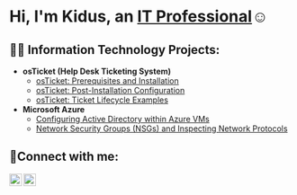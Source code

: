 <h1>Hi, I'm Kidus, an <a href="https://www.linkedin.com/in/kidus-agonafer-099356206/">IT Professional</a>☺</h1>

<h2>👨‍💻 Information Technology Projects:</h2>

- <b>osTicket (Help Desk Ticketing System)</b>
  - [osTicket: Prerequisites and Installation](https://github.com/KidusAgonafer/osticket-prereqs)
  - [osTicket: Post-Installation Configuration](https://github.com/KidusAgonafer/post-install-config)
  - [osTicket: Ticket Lifecycle Examples](https://github.com/KidusAgonafer/ticket-lifecycle)
- <b>Microsoft Azure</b>
  - [Configuring Active Directory within Azure VMs](https://github.com/KidusAgonafer/configure-ad)
  - [Network Security Groups (NSGs) and Inspecting Network Protocols](https://github.com/KidusAgonafer/azure-network-protocols)

<h2>🤳Connect with me:</h2>

[<img align="left" alt="Josh | Twitter" width="22px" src="https://cdn.jsdelivr.net/npm/simple-icons@v3/icons/twitter.svg" />][twitter]
[<img align="left" alt="Josh | LinkedIn" width="22px" src="https://cdn.jsdelivr.net/npm/simple-icons@v3/icons/linkedin.svg" />][linkedin]


[twitter]: https://x.com/kadoos404
[Linkedin]: https://www.linkedin.com/in/kidus-agonafer-099356206/
